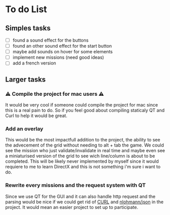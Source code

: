 # To do List

## Simples tasks

- [ ] found a sound effect for the buttons
- [ ] found an other sound effect for the start button
- [ ] maybe add sounds on hover for some elements
- [ ] implement new missions (need good ideas)
- [ ] add a french version

## Larger tasks

### ⚠️ Compile the project for mac users ⚠️
It would be very cool if someone could compile the project for mac since this is a real pain to do. So if you feel good about compiling staticaly QT and Curl to help it would be great.

### Add an overlay
This would be the most impactfull addition to the project, the ability to see the advecement of the grid without needing to alt + tab the game.
We could see the mission who just validate/invalidate in real time and maybe even see a miniaturised version of the grid to see wich line/column is about to be completed.
This will be likely never implemented by myself since it would requiere to me to learn DirectX and this is not something i'm sure i want to do.

### Rewrite every missions and the request system with QT
Since we use QT for the GUI and it can also handle http request and the parsing would be nice if we could get rid of [CURL](https://curl.se/) and [nlohmann/json](https://github.com/nlohmann/json) in the project. It would mean an easier project to set up to participate.
